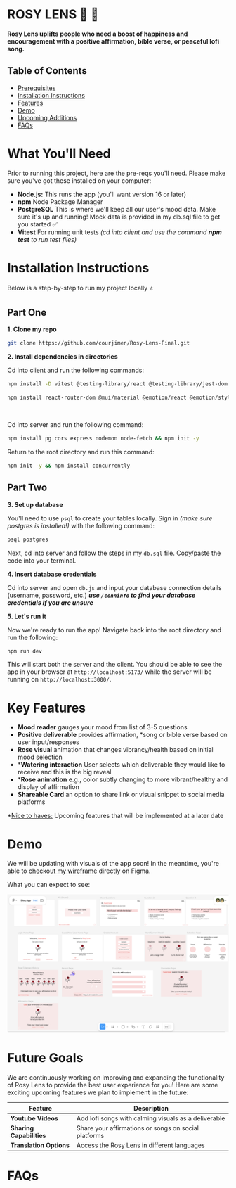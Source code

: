 # ROSY LENS 🥀 🌹 

**Rosy Lens uplifts people who need a boost of happiness and encouragement with a positive affirmation, bible verse, or peaceful lofi song.**

## Table of Contents
- [Prerequisites](#what-youll-need)
- [Installation Instructions](#installation-instructions)
- [Features](#features)
- [Demo](#demo)
- [Upcoming Additions](#future-goals)
- [FAQs](#faqs)

# What You'll Need 
Prior to running this project, here are the pre-reqs you'll need. Please make sure you've got these installed on your computer:

* **Node.js:** This runs the app (you'll want version 16 or later)
* **npm** Node Package Manager
* **PostgreSQL** This is where we'll keep all our user's mood data. Make sure it's up and running! Mock data is provided in my db.sql file to get you started ✅
* **Vitest** For running unit tests _(cd into client and use the command **npm test** to run test files)_

# Installation Instructions
Below is a step-by-step to run my project locally ⭐️

## Part One

**1. Clone my repo**
```bash
git clone https://github.com/courjimen/Rosy-Lens-Final.git
```

**2. Install dependencies in directories**

Cd into client and run the following commands:
```bash
npm install -D vitest @testing-library/react @testing-library/jest-dom
```

```bash
npm install react-router-dom @mui/material @emotion/react @emotion/styled
```
<br/>

Cd into server and run the following command:
```bash
npm install pg cors express nodemon node-fetch && npm init -y
```

Return to the root directory and run this command:
```bash
npm init -y && npm install concurrently
```

## Part Two 

**3. Set up database**

You'll need to use `psql` to create your tables locally. Sign in _(make sure postgres is installed!)_ with the following command:

```bash
psql postgres
```

Next, cd into server and follow the steps in my `db.sql` file. Copy/paste the code into your terminal.

**4. Insert database credentials** 

Cd into server and open `db.js` and input your database connection details (username, password, etc.) _**use `/conninfo` to find your database credentials if you are unsure**_

**5. Let's run it**

Now we're ready to run the app! Navigate back into the root directory and run the following:

```bash
npm run dev
```
This will start both the server and the client. You should be able to see the app in your browser at `http://localhost:5173/` while the server will be running on `http://localhost:3000/`.

# Key Features
- **Mood reader** gauges your mood from list of 3-5 questions
- **Positive deliverable** provides affirmation, *song or bible verse based on user input/responses
- **Rose visual** animation that changes vibrancy/health based on initial mood selection
- ***Watering interaction** User selects which deliverable they would like to receive and this is the big reveal
- ***Rose animation** e.g., color subtly changing to more vibrant/healthy and display of affirmation 
- **Shareable Card** an option to share link or visual snippet to social media platforms

*<u>Nice to haves:</u> Upcoming features that will be implemented at a later date

# Demo
We will be updating with visuals of the app soon! In the meantime, you're able to [checkout my wireframe]((https://www.figma.com/design/JAbLEYMxwfi37iejMv9sdQ/Blog-App?node-id=56-2&p=f&t=cYaNSO1sJNm9Mv6F-0)) directly on Figma.

What you can expect to see:

![](./images/wireframes.png)

# Future Goals
We are continuously working on improving and expanding the functionality of Rosy Lens to provide the best user experience for you! Here are some exciting upcoming features we plan to implement in the future: 

| Feature                                      | Description                                                                                  |
| -------------------------------------------- | -------------------------------------------------------------------------------------------- |
| **Youtube Videos**            | Add lofi songs with calming visuals as a deliverable                                                               |
| **Sharing Capabilities** | Share your affirmations or songs on social platforms                                    |
| **Translation Options**                  | Access the Rosy Lens in different languages                                        |

# FAQs